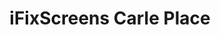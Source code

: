 ---
title: "iFixScreens Carle Place"
url: /carle-place/ifixscreens-carle-place/
shop: mobile phone
---